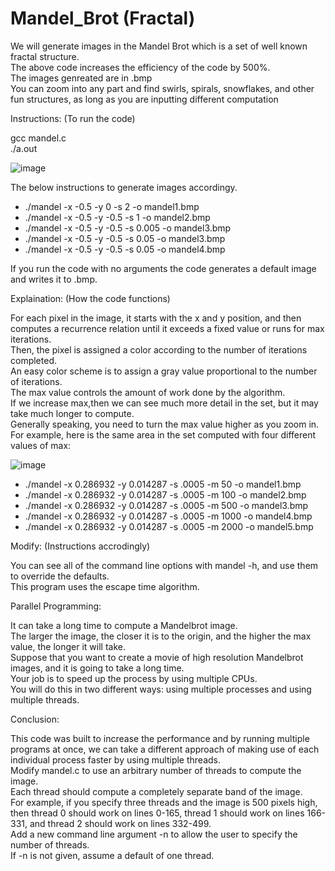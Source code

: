 # Mandel_Brot (Fractal) 

We will generate images in the Mandel Brot which is a set of well known fractal structure. <br />
The above code increases the efficiency of the code by 500%. <br />
The images genreated are in .bmp <br />
You can zoom into any part and find swirls, spirals, snowflakes, and other fun structures, as long as you are inputting different computation <br />

Instructions: (To run the code)

gcc mandel.c <br />
./a.out <br />

![image](https://user-images.githubusercontent.com/60457052/168406523-44f40cb8-d572-451f-835f-f700474cc2a6.png)

The below instructions to generate images accordingy.

* ./mandel -x -0.5 -y 0 -s 2 -o mandel1.bmp
* ./mandel -x -0.5 -y -0.5 -s 1 -o mandel2.bmp
* ./mandel -x -0.5 -y -0.5 -s 0.005 -o mandel3.bmp
* ./mandel -x -0.5 -y -0.5 -s 0.05 -o mandel3.bmp
* ./mandel -x -0.5 -y -0.5 -s 0.05 -o mandel4.bmp


If you run the code with no arguments the code generates a default image and writes it to .bmp. <br />

Explaination: (How the code functions)

For each pixel in the image, it starts with the x and y position, and then computes a recurrence relation until it exceeds a fixed value or runs for max iterations. <br />
Then, the pixel is assigned a color according to the number of iterations completed. <br />
An easy color scheme is to assign a gray value proportional to the number of iterations. <br />
The max value controls the amount of work done by the algorithm. <br />
If we increase max,then we can see much more detail in the set, but it may take much longer to compute. <br />
Generally speaking, you need to turn the max value higher as you zoom in. <br />
For example, here is the same area in the set computed with four different values of max: <br />

![image](https://user-images.githubusercontent.com/60457052/168406536-f92f8445-e8f3-4a8c-b640-b031bb0e09f5.png)

* ./mandel -x 0.286932 -y 0.014287 -s .0005 -m 50 -o mandel1.bmp
* ./mandel -x 0.286932 -y 0.014287 -s .0005 -m 100 -o mandel2.bmp
* ./mandel -x 0.286932 -y 0.014287 -s .0005 -m 500 -o mandel3.bmp
* ./mandel -x 0.286932 -y 0.014287 -s .0005 -m 1000 -o mandel4.bmp
* ./mandel -x 0.286932 -y 0.014287 -s .0005 -m 2000 -o mandel5.bmp

Modify: (Instructions accrodingly)

You can see all of the command line options with mandel -h, and use them to override the defaults. <br />
This program uses the escape time algorithm. <br />

Parallel Programming: 

It can take a long time to compute a Mandelbrot image. <br />
The larger the image, the closer it is to the origin, and the higher the max value, the longer it will take. <br />
Suppose that you want to create a movie of high resolution Mandelbrot images, and it is going to take a long time. <br />
Your job is to speed up the process by using multiple CPUs. <br />
You will do this in two different ways: using multiple processes and using multiple threads. <br />

Conclusion:

This code was built to increase the performance and by running multiple programs at once, we can take a different approach of making use of each individual process faster by using multiple threads. <br />
Modify mandel.c to use an arbitrary number of threads to compute the image. <br />
Each thread should compute a completely separate band of the image. <br />
For example, if you specify three threads and the image is 500 pixels high, then thread 0 should work on lines 0-165, thread 1 should work on lines 166-331, and thread 2 should work on lines 332-499. <br /> 
Add a new command line argument -n to allow the user to specify the number of threads. <br />
If -n is not given, assume a default of one thread. <br />
